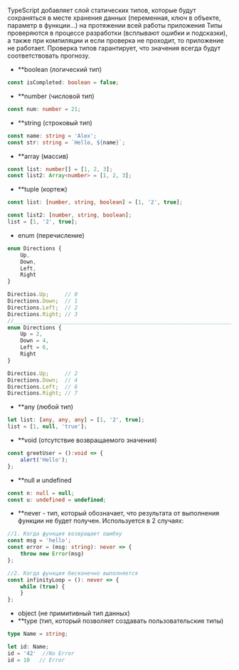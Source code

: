 TypeScript добавляет слой статических типов, которые будут сохраняться в месте хранения данных (переменная, ключ в объекте, параметр в функции…) на протяжении всей работы приложения
Типы проверяются в процессе разработки (всплывают ошибки и подсказки), а также при компиляции и если проверка не проходит, то приложение не работает. Проверка типов гарантирует, что значения всегда будут соответствовать прогнозу.

- **boolean (логический тип)
```Typescript
const isCompleted: boolean = false;
```
- **number (числовой тип)
```Typescript
const num: number = 21;
```
- **string (строковый тип)
```Typescript
const name: string = 'Alex';
const str: string = `Hello, ${name}`;
```
- **array (массив)
```Typescript
const list: number[] = [1, 2, 3];
const list2: Array<number> = [1, 2, 3];
```
- **tuple (кортеж)
```Typescript
const list: [number, string, boolean] = [1, '2', true];

const list2: [number, string, boolean];
list = [1, '2', true];
```
- enum (перечисление)
```Typescript
enum Directions {
	Up,
	Down,
	Left,
	Right
}

Directios.Up;     // 0
Directions.Down;  // 1
Directions.Left;  // 2
Directions.Right; // 3
//____________________________________________________________________________
enum Directions {
	Up = 2,
	Down = 4,
	Left = 6,
	Right
}

Directios.Up;     // 2
Directions.Down;  // 4
Directions.Left;  // 6
Directions.Right; // 7
```
- **any (любой тип)
```Typescript
let list: [any, any, any] = [1, '2', true];
list = [1, null, 'true'];
```
- **void (отсутствие возвращаемого значения)
```Typescript
const greetUser = ():void => {
	alert('Hello');
};
```
- **null и undefined
```Typescript
const n: null = null;
const u: undefined = undefined;
```
- **never - тип, который обозначает, что результата от выполнения функции не будет получен. Используется в 2 случаях:
```Typescript
//1. Когда функция возвращает ошибку
const msg = 'hello';
const error = (msg: string): never => {
	throw new Error(msg)
};

//2. Когда функция бесконечно выполняется
const infinityLoop = (): never => {
	while (true) {
	}
};
```
- object (не примитивный тип данных)
- **type (тип, который позволяет создавать пользовательские типы)
```Typescript
type Name = string;

let id: Name;
id = '42'  //No Error
id = 10   // Error
```



